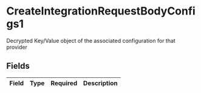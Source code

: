 # CreateIntegrationRequestBodyConfigs1

Decrypted Key/Value object of the associated configuration for that provider


## Fields

| Field       | Type        | Required    | Description |
| ----------- | ----------- | ----------- | ----------- |